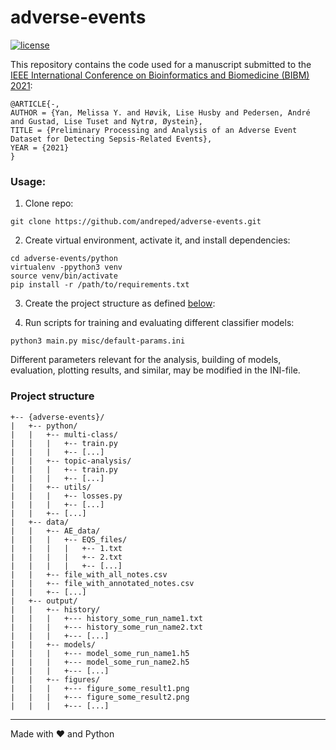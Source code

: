 # adverse-events

[![license](https://img.shields.io/github/license/DAVFoundation/captain-n3m0.svg?style=flat-square)](https://github.com/DAVFoundation/captain-n3m0/blob/master/LICENSE)

This repository contains the code used for a manuscript submitted to the [IEEE International Conference on Bioinformatics and Biomedicine (BIBM) 2021](http://ieeebibm.org/BIBM2021/):
```
@ARTICLE{-,
AUTHOR = {Yan, Melissa Y. and Høvik, Lise Husby and Pedersen, André and Gustad, Lise Tuset and Nytrø, Øystein},
TITLE = {Preliminary Processing and Analysis of an Adverse Event Dataset for Detecting Sepsis-Related Events},
YEAR = {2021}
}
```

### Usage:

1) Clone repo:
```
git clone https://github.com/andreped/adverse-events.git
```

2) Create virtual environment, activate it, and install dependencies:
```
cd adverse-events/python
virtualenv -ppython3 venv
source venv/bin/activate
pip install -r /path/to/requirements.txt
```

3) Create the project structure as defined [below](https://github.com/andreped/adverse-events#project-structure):

4) Run scripts for training and evaluating different classifier models:
```
python3 main.py misc/default-params.ini
```
Different parameters relevant for the analysis, building of models, evaluation, plotting results, and similar, may be modified in the INI-file.

### Project structure

```
+-- {adverse-events}/
|   +-- python/
|   |   +-- multi-class/
|   |   |   +-- train.py
|   |   |   +-- [...]
|   |   +-- topic-analysis/
|   |   |   +-- train.py
|   |   |   +-- [...]
|   |   +-- utils/
|   |   |   +-- losses.py
|   |   |   +-- [...]
|   |   +-- [...]
|   +-- data/
|   |   +-- AE_data/
|   |   |   +-- EQS_files/
|   |   |   |   +-- 1.txt
|   |   |   |   +-- 2.txt
|   |   |   |   +-- [...]
|   |   +-- file_with_all_notes.csv
|   |   +-- file_with_annotated_notes.csv
|   |   +-- [...]
|   +-- output/
|   |   +-- history/
|   |   |   +--- history_some_run_name1.txt
|   |   |   +--- history_some_run_name2.txt
|   |   |   +--- [...]
|   |   +-- models/
|   |   |   +--- model_some_run_name1.h5
|   |   |   +--- model_some_run_name2.h5
|   |   |   +--- [...]
|   |   +-- figures/
|   |   |   +--- figure_some_result1.png
|   |   |   +--- figure_some_result2.png
|   |   |   +--- [...]
```

------
Made with :heart: and Python
